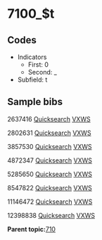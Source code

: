 # 7100\_$t

## Codes

-   Indicators
    -   First: 0
    -   Second: \_
-   Subfield: t

## Sample bibs

2637416 [Quicksearch](https://search.library.yale.edu/catalog/2637416) [VXWS](http://prodorbis.library.yale.edu:7014/vxws/GetHoldingsService?bibId=2637416)

2802631 [Quicksearch](https://search.library.yale.edu/catalog/2802631) [VXWS](http://prodorbis.library.yale.edu:7014/vxws/GetHoldingsService?bibId=2802631)

3857530 [Quicksearch](https://search.library.yale.edu/catalog/3857530) [VXWS](http://prodorbis.library.yale.edu:7014/vxws/GetHoldingsService?bibId=3857530)

4872347 [Quicksearch](https://search.library.yale.edu/catalog/4872347) [VXWS](http://prodorbis.library.yale.edu:7014/vxws/GetHoldingsService?bibId=4872347)

5285650 [Quicksearch](https://search.library.yale.edu/catalog/5285650) [VXWS](http://prodorbis.library.yale.edu:7014/vxws/GetHoldingsService?bibId=5285650)

8547822 [Quicksearch](https://search.library.yale.edu/catalog/8547822) [VXWS](http://prodorbis.library.yale.edu:7014/vxws/GetHoldingsService?bibId=8547822)

11146472 [Quicksearch](https://search.library.yale.edu/catalog/11146472) [VXWS](http://prodorbis.library.yale.edu:7014/vxws/GetHoldingsService?bibId=11146472)

12398838 [Quicksearch](https://search.library.yale.edu/catalog/12398838) [VXWS](http://prodorbis.library.yale.edu:7014/vxws/GetHoldingsService?bibId=12398838)

**Parent topic:**[710](../../tags/710/710.md)

